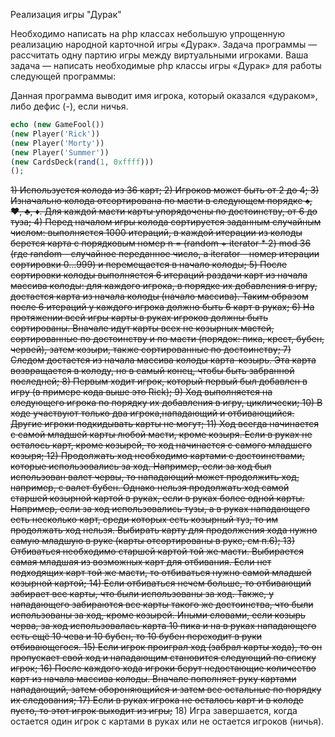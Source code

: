 Реализация игры "Дурак"

Необходимо написать на php классах небольшую упрощенную реализацию народной карточной игры «Дурак».
Задача программы — рассчитать одну партию игры между виртуальными игроками.
Ваша задача — написать необходимые php классы игры «Дурак» для работы следующей программы:

Данная программа выводит имя игрока, который оказался «дураком», либо дефис (-), если ничья.
```php
echo (new GameFool())
(new Player('Rick'))
(new Player('Morty'))
(new Player('Summer'))
(new CardsDeck(rand(1, 0xffff)))
();
```

~~1) ~~Используется колода из 36 карт;~~
2) ~~Игроков может быть от 2 до 4;~~
3) ~~Изначально колода отсортирована по масти в следующем порядке ♠, ♥, ♣, ♦.~~ 
 ~~Для каждой масти карты упорядочены по достоинству, от 6 до туза;~~
~~4) Перед началом игры колода сортируется заданным случайным числом: выполняется 1000 итераций, 
в каждой итерации из колоды берется карта с порядковым номер n = (random + iterator * 2) mod 36 
(где random - случайное переданное число, а iterator - номер итерации сортировки 0…999) и 
перемещается в начало колоды;~~
~~5) После сортировки колоды выполняется 6 итераций раздачи карт из начала массива колоды: для каждого игрока, в порядке их добавления в игру, достается карта из начала колоды (начало массива). Таким образом после 6 итераций у каждого игрока должно быть 6 карт в руках;~~
6) ~~На протяжении всей игры карты в руках игроков должны быть сортированы. 
Вначале идут карты всех не козырных мастей, сортированные по достоинству и по масти 
(порядок: пика, крест, бубен, червей), затем козыри, 
также сортированные по достоинству;~~
7) ~~Следом достается из начала массива колоды карта-козырь. 
Эта карта возвращается в колоду, но в самый конец, чтобы быть забранной последней;~~
~~8) Первым ходит игрок, который первый был добавлен в игру (в примере кода выше это Rick);~~
~~9) Ход выполняется на следующего игрока по порядку их добавления в игру, циклически;~~
~~10) В ходе участвуют только два игрока,нападающий и отбивающийся. 
Другие игроки подкидывать карты не могут;~~
11) ~~Ход всегда начинается с самой младшей карты любой масти, кроме козыря. 
Если в руках не осталось карт, 
кроме козырей, то ход начинается с самого младшего козыря;~~
12) ~~Продолжать ход необходимо картами с достоинствами, которые использовались за ход. 
Например, если за ход был использован валет червы, то нападающий может продолжить ход, например, 
с валет бубен.~~ 
~~Однако нельзя продолжать ход самой старшей козырной картой в руках, если в руках более одной карты.~~ 
~~Например, если за ход использовались тузы, а в руках нападающего есть несколько карт, среди которых 
есть козырный туз, то им продолжать ход нельзя.~~ 
~~Выбирать карту для продолжения хода нужно самую младшую в руке (карты отсортированы в руке, см п.6);~~
~~13)~~ 
~~Отбиваться необходимо старшей картой той же масти. 
Выбирается самая младшая из возможных карт для отбивания. 
Если нет подходящих карт той же масти, то отбиваться нужно самой младшей козырной картой;~~
~~14)~~ ~~Если отбиваться нечем больше, то отбивающий забирает все карты, что были использованы за ход.~~ 
~~Также, у нападающего забираются все карты такого же достоинства, что были использованы за ход, кроме козырей.~~ 
~~Иными словами, если козырь черва, за ход использовалась карта 10 пика и на в руках нападающего есть ещё 10 чева
 и 10 бубен, то 10 бубен переходит в руки отбивающегося.~~
~~15) Если игрок проиграл ход (забрал карты хода), то он пропускает свой ход и нападающим становится следующий 
по списку игрок;~~
~~16) После каждого хода игроки берут недостающие количество карт из начала массива колоды. 
Вначале пополняет руку картами нападающий, затем обороняющийся и затем все остальные по порядку их следования;~~
~~17) Если в руках игрока не осталось карт и в колоде пусто, то этот игрок выходит из игры;~~~~
18) Игра завершается, когда остается один игрок с картами в руках или не остается игроков (ничья).
